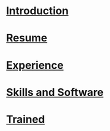 # [Introduction](Intoduction.md)
# [Resume](Resume.md)
# [Experience](Experience.md)
# [Skills and Software](Skills-and-Softwares.md)
# [Trained](Trained.md)
